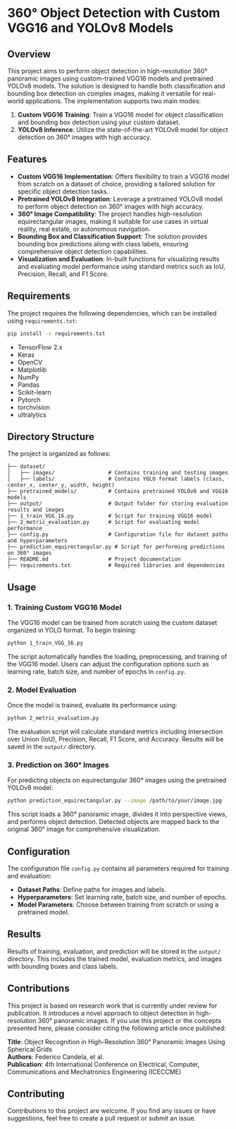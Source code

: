 
# 360° Object Detection with Custom VGG16 and YOLOv8 Models

## Overview

This project aims to perform object detection in high-resolution 360° panoramic images using custom-trained VGG16 models and pretrained YOLOv8 models. The solution is designed to handle both classification and bounding box detection on complex images, making it versatile for real-world applications. The implementation supports two main modes:

1. **Custom VGG16 Training**: Train a VGG16 model for object classification and bounding box detection using your custom dataset.
2. **YOLOv8 Inference**: Utilize the state-of-the-art YOLOv8 model for object detection on 360° images with high accuracy.

## Features

- **Custom VGG16 Implementation**: Offers flexibility to train a VGG16 model from scratch on a dataset of choice, providing a tailored solution for specific object detection tasks.
- **Pretrained YOLOv8 Integration**: Leverage a pretrained YOLOv8 model to perform object detection on 360° images with high accuracy.
- **360° Image Compatibility**: The project handles high-resolution equirectangular images, making it suitable for use cases in virtual reality, real estate, or autonomous navigation.
- **Bounding Box and Classification Support**: The solution provides bounding box predictions along with class labels, ensuring comprehensive object detection capabilities.
- **Visualization and Evaluation**: In-built functions for visualizing results and evaluating model performance using standard metrics such as IoU, Precision, Recall, and F1 Score.

## Requirements

The project requires the following dependencies, which can be installed using `requirements.txt`:

```bash
pip install -r requirements.txt
```

- TensorFlow 2.x
- Keras
- OpenCV
- Matplotlib
- NumPy
- Pandas
- Scikit-learn
- Pytorch
- torchvision
- ultralytics

## Directory Structure

The project is organized as follows:

```
├── dataset/
│   ├── images/                 # Contains training and testing images
│   ├── labels/                 # Contains YOLO format labels (class, center_x, center_y, width, height)
├── pretrained_models/          # Contains pretrained YOLOv8 and VGG16 models
├── output/                     # Output folder for storing evaluation results and images
├── 1_train_VGG_16.py           # Script for training VGG16 model
├── 2_metric_evaluation.py      # Script for evaluating model performance
├── config.py                   # Configuration file for dataset paths and hyperparameters
├── prediction_equirectangular.py # Script for performing predictions on 360° images
├── README.md                   # Project documentation
├── requirements.txt            # Required libraries and dependencies
```

## Usage

### 1. Training Custom VGG16 Model

The VGG16 model can be trained from scratch using the custom dataset organized in YOLO format. To begin training:

```bash
python 1_train_VGG_16.py
```

The script automatically handles the loading, preprocessing, and training of the VGG16 model. Users can adjust the configuration options such as learning rate, batch size, and number of epochs in `config.py`.

### 2. Model Evaluation

Once the model is trained, evaluate its performance using:

```bash
python 2_metric_evaluation.py
```

The evaluation script will calculate standard metrics including Intersection over Union (IoU), Precision, Recall, F1 Score, and Accuracy. Results will be saved in the `output/` directory.

### 3. Prediction on 360° Images

For predicting objects on equirectangular 360° images using the pretrained YOLOv8 model:

```bash
python prediction_equirectangular.py --image /path/to/your/image.jpg
```

This script loads a 360° panoramic image, divides it into perspective views, and performs object detection. Detected objects are mapped back to the original 360° image for comprehensive visualization.

## Configuration

The configuration file `config.py` contains all parameters required for training and evaluation:

- **Dataset Paths**: Define paths for images and labels.
- **Hyperparameters**: Set learning rate, batch size, and number of epochs.
- **Model Parameters**: Choose between training from scratch or using a pretrained model.

## Results

Results of training, evaluation, and prediction will be stored in the `output/` directory. This includes the trained model, evaluation metrics, and images with bounding boxes and class labels.

## Contributions

This project is based on research work that is currently under review for publication. It introduces a novel approach to object detection in high-resolution 360° panoramic images. If you use this project or the concepts presented here, please consider citing the following article once published:

**Title**: Object Recognition in High-Resolution 360° Panoramic Images Using Spherical Grids  
**Authors**: Federico Candela, et al.  
**Publication**: 4th International Conference on Electrical, Computer, Communications and Mechatronics Engineering (ICECCME)

## Contributing

Contributions to this project are welcome. If you find any issues or have suggestions, feel free to create a pull request or submit an issue.
